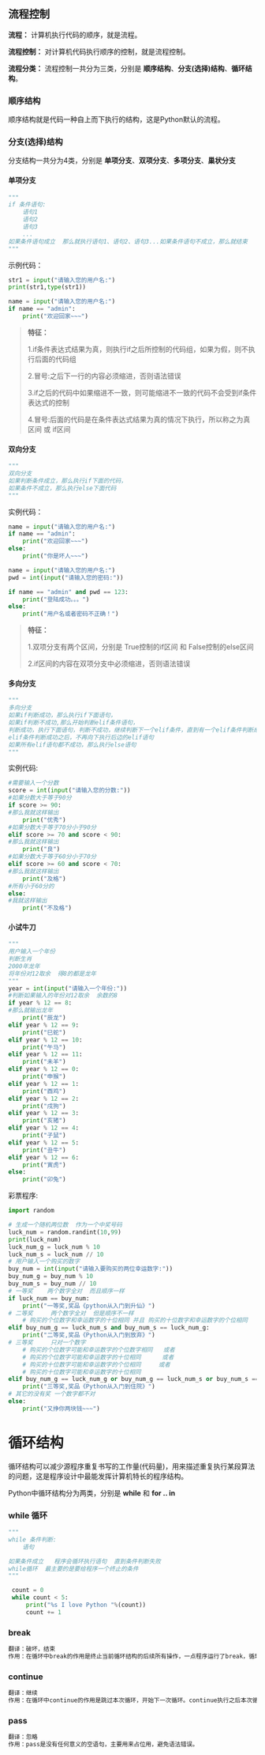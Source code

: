 ## 流程控制

**流程：** 计算机执行代码的顺序，就是流程。

**流程控制：** 对计算机代码执行顺序的控制，就是流程控制。

**流程分类：** 流程控制一共分为三类，分别是 **顺序结构**、**分支(选择)结构**、**循环结构**。

### 顺序结构

顺序结构就是代码一种自上而下执行的结构，这是Python默认的流程。

### 分支(选择)结构

分支结构一共分为4类，分别是 **单项分支**、**双项分支**、**多项分支**、**巢状分支**

#### 单项分支

```python
"""
if 条件语句:
    语句1
    语句2
    语句3
    ...
如果条件语句成立  那么就执行语句1、语句2、语句3...如果条件语句不成立，那么就结束
"""
```

示例代码：

```python
str1 = input("请输入您的用户名:")
print(str1,type(str1))

name = input("请输入您的用户名:")
if name == "admin":
    print("欢迎回家~~~")
```

> **特征：**
>
> 1.if条件表达式结果为真，则执行if之后所控制的代码组，如果为假，则不执行后面的代码组
>
> 2.冒号:之后下一行的内容必须缩进，否则语法错误
>
> 3.if之后的代码中如果缩进不一致，则可能缩进不一致的代码不会受到if条件表达式的控制
>
> 4.冒号:后面的代码是在条件表达式结果为真的情况下执行，所以称之为真区间 或 if区间

#### 双向分支

```python
"""
双向分支
如果判断条件成立，那么执行if下面的代码，
如果条件不成立，那么执行else下面代码
"""
```

实例代码：

```python
name = input("请输入您的用户名:")
if name == "admin":
    print("欢迎回家~~~")
else:
    print("你是坏人~~~")

name = input("请输入您的用户名:")
pwd = int(input("请输入您的密码:"))

if name == "admin" and pwd == 123:
    print("登陆成功。。。")
else:
    print("用户名或者密码不正确！")
```

> **特征：**
>
> 1.双项分支有两个区间，分别是 True控制的if区间 和 False控制的else区间
>
> 2.if区间的内容在双项分支中必须缩进，否则语法错误

#### 多向分支

```python
"""
多向分支
如果if判断成功，那么执行if下面语句，
如果if判断不成功,那么开始判断elif条件语句，
判断成功，执行下面语句，判断不成功，继续判断下一个elif条件，直到有一个elif条件判断成功为止，
elif条件判断成功之后，不再向下执行后边的elif语句
如果所有elif语句都不成功，那么执行else语句
"""
```

实例代码:

```python
#需要输入一个分数
score = int(input("请输入您的分数:"))
#如果分数大于等于90分
if score >= 90:
#那么我就这样输出
    print("优秀")
#如果分数大于等于70分小于90分
elif score >= 70 and score < 90:
#那么我就这样输出
    print("良")
#如果分数大于等于60分小于70分
elif score >= 60 and score < 70:
#那么我就这样输出
    print("及格")
#所有小于60分的
else:
#我就这样输出
    print("不及格")
```

#### 小试牛刀

```python
"""
用户输入一个年份
判断生肖
2000年龙年
将年份对12取余  得8的都是龙年
"""
year = int(input("请输入一个年份:"))
#判断如果输入的年份对12取余  余数的8
if year % 12 == 8:
#那么就输出龙年
    print("辰龙")
elif year % 12 == 9:
    print("巳蛇")
elif year % 12 == 10:
    print("午马")
elif year % 12 == 11:
    print("未羊")
elif year % 12 == 0:
    print("申猴")
elif year % 12 == 1:
    print("酉鸡")
elif year % 12 == 2:
    print("戌狗")
elif year % 12 == 3:
    print("亥猪")
elif year % 12 == 4:
    print("子鼠")
elif year % 12 == 5:
    print("丑牛")
elif year % 12 == 6:
    print("寅虎")
else:
    print("卯兔")
```

彩票程序:

```python
import random

# 生成一个随机两位数  作为一个中奖号码
luck_num = random.randint(10,99)
print(luck_num)
luck_num_g = luck_num % 10
luck_num_s = luck_num // 10
# 用户输入一个购买的数字
buy_num = int(input("请输入要购买的两位幸运数字:"))
buy_num_g = buy_num % 10
buy_num_s = buy_num // 10
# 一等奖    两个数字全对  而且顺序一样
if luck_num == buy_num:
    print("一等奖,奖品《python从入门到升仙》")
# 二等奖     两个数字全对  但是顺序不一样
    # 购买的个位数字和幸运数字的十位相同 并且 购买的十位数字和幸运数字的个位相同
elif buy_num_g == luck_num_s and buy_num_s == luck_num_g:
    print("二等奖,奖品《Python从入门到放弃》")
# 三等奖     只对一个数字
    # 购买的个位数字可能和幸运数字的个位数字相同   或者
    # 购买的个位数字可能和幸运数字的十位相同      或者
    # 购买的十位数字可能和幸运数字的个位相同     或者
    # 购买的十位数字可能和幸运数字的十位相同
elif buy_num_g == luck_num_g or buy_num_g == luck_num_s or buy_num_s == luck_num_g or buy_num_s == luck_num_s:
    print("三等奖,奖品《Python从入门到住院》")
# 其它的没有奖 一个数字都不对
else:
    print("又挣你两块钱~~~")
```

# 循环结构

循环结构可以减少源程序重复书写的工作量(代码量)，用来描述重复执行某段算法的问题，这是程序设计中最能发挥计算机特长的程序结构。

Python中循环结构分为两类，分别是 **while** 和 **for .. in**

### while 循环

```python
"""
while 条件判断:
    语句

如果条件成立   程序会循环执行语句  直到条件判断失败
while循环  最主要的是要给程序一个终止的条件
"""
```

```python
 count = 0
 while count < 5:
     print("%s I love Python "%(count))
     count += 1
```
### break

```python
翻译：破坏，结束
作用：在循环中break的作用是终止当前循环结构的后续所有操作，一点程序运行了break，循环也就终止了。
```

### continue

```python
翻译：继续
作用：在循环中continue的作用是跳过本次循环，开始下一次循环。continue执行之后本次循环的后续代码不再执行，直接进入下一次循环
```

### pass

```python
翻译：忽略
作用：pass是没有任何意义的空语句，主要用来占位用，避免语法错误。
```

